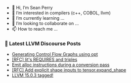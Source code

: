 - 👋 Hi, I’m Sean Perry
- 👀 I’m interested in compilers (c++, COBOL, llvm)
- 🌱 I’m currently learning ...
- 💞️ I’m looking to collaborate on ...
- 📫 How to reach me ...

<!---
s66perry/s66perry is a ✨ special ✨ repository because its `README.md` (this file) appears on your GitHub profile.
You can click the Preview link to take a look at your changes.
--->
### 📕 Latest LLVM Discourse Posts

<!-- DISCOURSE-LLVM:START -->
- [Generating Control Flow Graphs using opt](https://discourse.llvm.org/t/generating-control-flow-graphs-using-opt/66023#post_2)
- [[RFC] lit&#39;s REQUIRES and triples](https://discourse.llvm.org/t/rfc-lits-requires-and-triples/66041#post_1)
- [Emit alloc instructions during a conversion pass](https://discourse.llvm.org/t/emit-alloc-instructions-during-a-conversion-pass/65735#post_5)
- [[RFC] Add explicit shape inputs to tensor.expand_shape](https://discourse.llvm.org/t/rfc-add-explicit-shape-inputs-to-tensor-expand-shape/65952#post_9)
- [LLVM 15.0.3 tagged!](https://discourse.llvm.org/t/llvm-15-0-3-tagged/66031#post_2)
<!-- DISCOURSE-LLVM:END -->
